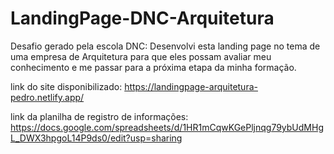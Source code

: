 # LandingPage-DNC-Arquitetura
 Desafio gerado pela escola DNC: Desenvolvi esta landing page no tema de uma empresa de Arquitetura para que eles possam avaliar meu conhecimento e me passar para a próxima etapa da minha formação.

 link do site disponibilizado: https://landingpage-arquitetura-pedro.netlify.app/
 
 link da planilha de registro de informações: https://docs.google.com/spreadsheets/d/1HR1mCqwKGePljnqg79ybUdMHgL_DWX3hpgoL14P9ds0/edit?usp=sharing
